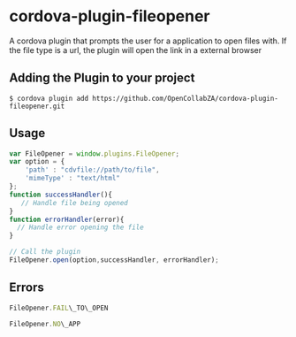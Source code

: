 # cordova-plugin-fileopener
A cordova plugin that prompts the user for a application to open files with.
If the file type is a url, the plugin will open the link in a external browser

Adding the Plugin to your project
-----------
    $ cordova plugin add https://github.com/OpenCollabZA/cordova-plugin-fileopener.git
    
Usage
-----------
```javascript
var FileOpener = window.plugins.FileOpener;
var option = {
    'path' : "cdvfile://path/to/file",
    'mimeType' : "text/html"
};
function successHandler(){
   // Handle file being opened
}
function errorHandler(error){
  // Handle error opening the file
}

// Call the plugin
FileOpener.open(option,successHandler, errorHandler);
```
Errors
-----------
```javascript
FileOpener.FAIL\_TO\_OPEN

FileOpener.NO\_APP
```
